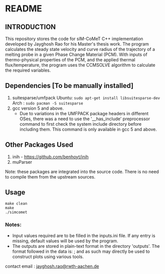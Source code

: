 # README
## INTRODUCTION
This repository stores the code for sIM-CoMeT C++ implementation developed by Jayghosh Rao for his Master's thesis work. The program calculates the steady state velocity and curve radius of the trajectory of a melting probe in a given Phase Change Material (PCM). With inputs of thermo-physical properties of the PCM, and the applied thermal flux/temperature, the program uses the CCMSOLVE algorithm to calculate the required variables. 

## Dependencies [To be manually installed]
1. suitesparse/umfpack 
	Ubuntu: `sudo apt-get install libsuitesparse-dev`
	Arch : `sudo pacman -S suitesparse`
2. gcc version 5 and above. 
	* Due to variations in the UMFPACK package headers in different OSes, there was a need to use the '\_\_has\_include' preprocessor command to first check the system include directory before including them. This command is only available in gcc 5 and above. 

## Other Packages Used
1. inih - https://github.com/benhoyt/inih
2. muParser

Note: these packages are integrated into the source code. There is no need to compile them from the upstream sources. 

## Usage

```
make clean
make 
./simcomet
```

### Notes: 
- Input values required are to be filled in the inputs.ini file. If any entry is missing,  default values will be used by the program.
- The outputs are stored in plain-text format in the directory 'outputs'. The format followed in the data is: <co-ordinates> <value> ; and as such may directly be used to construct plots using various tools.

contact email : jayghosh.rao@rwth-aachen.de
